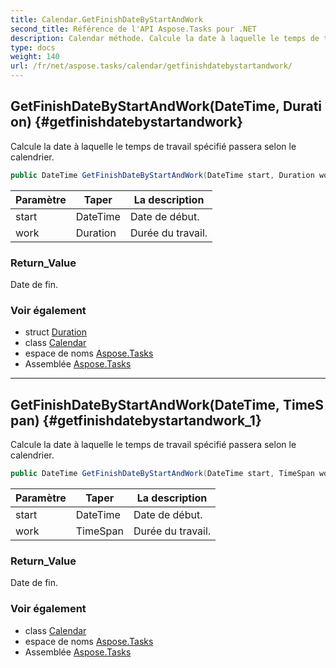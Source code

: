 ```yaml
---
title: Calendar.GetFinishDateByStartAndWork
second_title: Référence de l'API Aspose.Tasks pour .NET
description: Calendar méthode. Calcule la date à laquelle le temps de travail spécifié passera selon le calendrier.
type: docs
weight: 140
url: /fr/net/aspose.tasks/calendar/getfinishdatebystartandwork/
---
```

## GetFinishDateByStartAndWork(DateTime, Duration) {#getfinishdatebystartandwork}

Calcule la date à laquelle le temps de travail spécifié passera selon le calendrier.

```csharp
public DateTime GetFinishDateByStartAndWork(DateTime start, Duration work)
```

| Paramètre | Taper | La description |
| --- | --- | --- |
| start | DateTime | Date de début. |
| work | Duration | Durée du travail. |

### Return_Value

Date de fin.

### Voir également

* struct [Duration](../../duration/)
* class [Calendar](../)
* espace de noms [Aspose.Tasks](../../calendar/)
* Assemblée [Aspose.Tasks](../../../)

---

## GetFinishDateByStartAndWork(DateTime, TimeSpan) {#getfinishdatebystartandwork_1}

Calcule la date à laquelle le temps de travail spécifié passera selon le calendrier.

```csharp
public DateTime GetFinishDateByStartAndWork(DateTime start, TimeSpan work)
```

| Paramètre | Taper | La description |
| --- | --- | --- |
| start | DateTime | Date de début. |
| work | TimeSpan | Durée du travail. |

### Return_Value

Date de fin.

### Voir également

* class [Calendar](../)
* espace de noms [Aspose.Tasks](../../calendar/)
* Assemblée [Aspose.Tasks](../../../)


